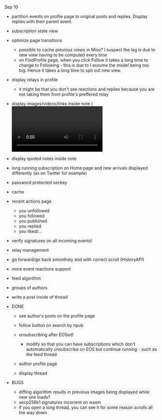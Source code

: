 Sep 10

* partition events on profile page to original posts and replies. Display replies with their parent event.

* subscription state view

* optimize page transitions
    * possible to cache previous views in Miso? I suspect the lag is due to new view having to be computed every time
    * on FindProfile page, when you click Follow it takes a long time to change to Following - this is due to I assume the model being too big. Hence it takes a long time to spit out new view.

* display relays in profile 
    * it might be that you don't see reactions and replies because you are not taking them from profile's preffered relay

* display images/videos/links inside note (<video> <img> tags plus max-width:30% to preserve aspect ratio)
* display quoted notes inside note

* long running subscription on Home page and new arrivals displayed differently (as on Twitter for example)

* password protected seckey

* cache
* recent actions page
    * you unfollowed 
    * you followed  
    * you published
    * you replied
    * you liked/...
* verify signatures on all incoming events!
* relay management
* go forward/go back smoothely and with correct scroll (HistoryAPI)
* more event reactions support
* feed algorithm
* groups of authors
* write a post inside of thread

* DONE 
    * see author's posts on the profile page
    * follow button on search by npub
    * unsubscribing after EOSed!
        * modify so that you can have subscriptions which don't automatically unsubscribe on  EOS but continue running - such as the feed thread

    * author profile page
    * display thread

* BUGS
    * diffing algorithm results in previous images being displayed while new one loads?
    * secp256k1 signatures incorrent on wasm
    * if you open a long thread, you can see it for some reason scrolls all the way down